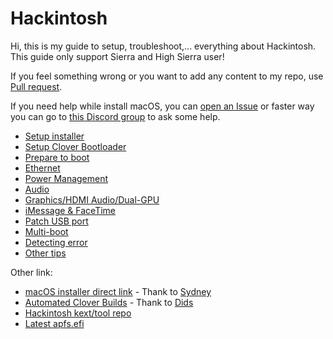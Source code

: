 # Hackintosh

Hi, this is my guide to setup, troubleshoot,... everything about Hackintosh. This guide only support Sierra and High Sierra user!

If you feel something wrong or you want to add any content to my repo, use [Pull request](https://github.com/piiiggg/Hackintosh/pulls).

If you need help while install macOS, you can [open an Issue](https://github.com/piiiggg/Hackintosh/issues) or faster way you can go to [this Discord group](https://discord.gg/u8V7N5C) to ask some help.

- [Setup installer](installer.md)
- [Setup Clover Bootloader](clover.md)
- [Prepare to boot](install.md)
- [Ethernet](Ethernet.md)
- [Power Management](pm.md)
- [Audio](audio.md)
- [Graphics/HDMI Audio/Dual-GPU](graphics.md)
- [iMessage & FaceTime](imessage.md)
- [Patch USB port](usb.md)
- [Multi-boot](multi-boot.md)
- [Detecting error](detecting-error.md)
- [Other tips](tips.md)

Other link:

- [macOS installer direct link](https://sydarchive.com/macos/) - Thank to [Sydney](https://www.reddit.com/u/crowdedconfirm) 
- [Automated Clover Builds](https://github.com/Dids/clover-builder) - Thank to [Dids](https://github.com/Dids)
- [Hackintosh kext/tool repo](https://docs.google.com/spreadsheets/d/1WQ87XQKgJVPPub_CbjoHsUscgyxrGg3DWzZz7Nnf_RU/edit#gid=0)
- [Latest apfs.efi](https://github.com/piiiggg/apfs.efi)
